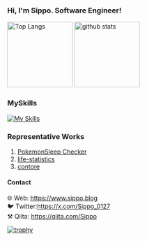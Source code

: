 ### Hi, I'm Sippo. Software Engineer!

<p align="left"> 
  <img alt="Top Langs" height="150px" src="https://github-readme-stats.vercel.app/api/top-langs/?username=AN-Sippo&layout=compact&count_private=true&show_icons=true&theme=onedark" />
  <img alt="github stats" height="150px" src="https://github-readme-stats.vercel.app/api?username=AN-Sippo&count_private=true&show_icons=true&show_icons=true&theme=onedark" />
</p>

### MySkills

[![My Skills](https://skillicons.dev/icons?i=gcp,go,electron,flutter,gatsby,git,github,gitlab,html,htmx,js,mysql,nextjs,react,notion,npm,pnpm,py,redux,ts,vscode,yarn,nodejs,figma&theme=dark)](https://skillicons.dev)

### Representative Works

1. [PokemonSleep Checker](https://github.com/AN-Sippo/pokemon_sleep)
1. [life-statistics](https://apps.apple.com/jp/app/life-statistics/id6502862822?l=en-US)
1. [contore](https://github.com/Al-Mikan/contore)

#### Contact

🌐 Web: https://www.sippo.blog  
🐦 Twitter:https://x.com/Sippo_0127  
⚒️ Qiita: https://qiita.com/Sippo

[![trophy](https://github-profile-trophy.vercel.app/?username=AN-Sippo&theme=onedark&column=7)](https://github.com/ryo-ma/github-profile-trophy)
